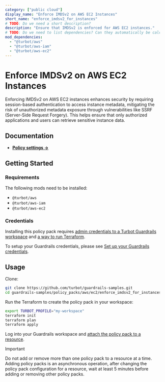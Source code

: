 ```yaml
---
category: ["public cloud"]
display_name: "Enforce IMDSv2 on AWS EC2 Instances"
short_name: "enforce_imdsv2_for_instances"
# TODO: Do we need a short description?
description: "Ensure that IMDSv2 is enforced for AWS EC2 instances."
# TODO: Do we need to list dependencies? Can they automatically be calculated?
mod_dependencies:
  - "@turbot/aws"
  - "@turbot/aws-iam"
  - "@turbot/aws-ec2"
---
```


# Enforce IMDSv2 on AWS EC2 Instances

Enforcing IMDSv2 on AWS EC2 instances enhances security by requiring session-based authentication to access instance metadata, mitigating the risk of unauthorized metadata exposure through vulnerabilities like SSRF (Server-Side Request Forgery). This helps ensure that only authorized applications and users can retrieve sensitive instance data.

## Documentation

- **[Policy settings →](/policy-packs/enforce_imdsv2_for_instances/settings)**

## Getting Started

### Requirements

The following mods need to be installed:

- `@turbot/aws`
- `@turbot/aws-iam`
- `@turbot/aws-ec2`

### Credentials

Installing this policy pack requires [admin credentials to a Turbot Guardrails workspace](https://turbot.com/guardrails/docs/guides/iam/access-keys) and [a way to run Terraform](https://turbot.com/guardrails/docs/7-minute-labs/terraform).

To setup your Guardrails credentials, please see [Set up your Guardrails credentials](https://turbot.com/guardrails/docs/7-minute-labs/cli#set-up-your-turbot-credentials).

## Usage

Clone:

```sh
git clone https://github.com/turbot/guardrails-samples.git
cd guardrails-samples/policy_packs/aws/ec2/enforce_imdsv2_for_instances
```

Run the Terraform to create the policy pack in your workspace:

```sh
export TURBOT_PROFILE="my-workspace"
terraform init
terraform plan
terraform apply
```

Log into your Guardrails workspace and [attach the policy pack to a resource](https://turbot.com/guardrails/docs/guides/working-with-folders/smart#attach-a-smart-folder-to-a-resource).

> [!IMPORTANT]
> Do not add or remove more than one policy pack to a resource at a time. Adding policy packs is an asynchronous operation, after changing the policy pack configuration for a resource, wait at least 5 minutes before adding or removing other policy packs.
